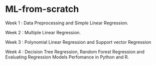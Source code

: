 # ML-from-scratch
Week 1 : Data Preprocessing and Simple Linear Regression.

Week 2 : Multiple Linear Regression.

Week 3 : Polynomial Linear Regression and Support vector Regression

Week 4 : Decision Tree Regression, Random Forest Regression and Evaluating Regression Models Perfomance in Python and R.
